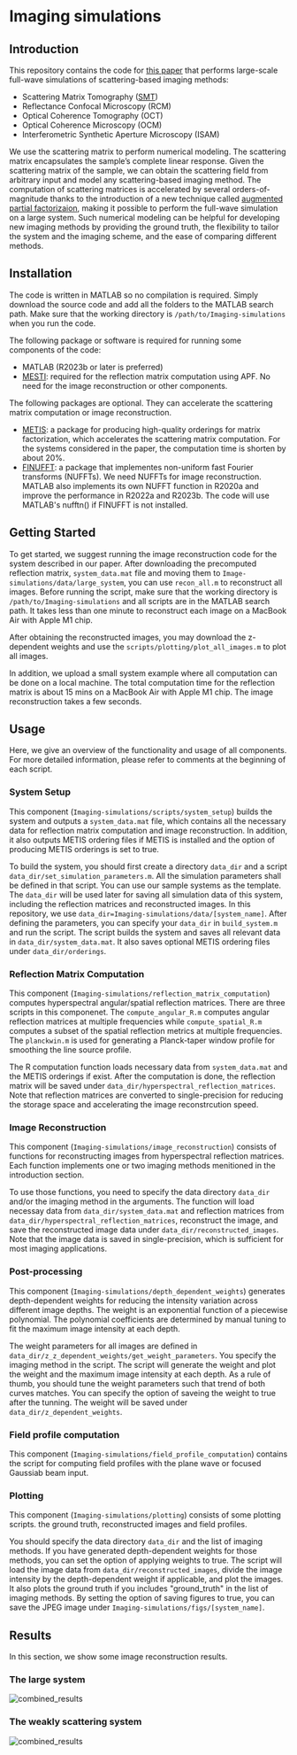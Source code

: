 # Imaging simulations

## Introduction
This repository contains the code for [this paper](https://arxiv.org/abs/2308.07244) that performs large-scale full-wave simulations of scattering-based imaging methods:

- Scattering Matrix Tomography ([SMT](https://arxiv.org/abs/2306.08793))
- Reflectance Confocal Microscopy (RCM)
- Optical Coherence Tomography (OCT)
- Optical Coherence Microscopy (OCM)
- Interferometric Synthetic Aperture Microscopy (ISAM)

We use the scattering matrix to perform numerical modeling. The scattering matrix encapsulates the sample’s complete linear response. Given the scattering matrix of the sample, we can obtain the scattering field from arbitrary input and model any scattering-based imaging method. The computation of scattering matrices is accelerated by several orders-of-magnitude thanks to the introduction of a new technique called [augmented partial factorizaion](https://www.nature.com/articles/s43588-022-00370-6), making it possible to perform the full-wave simulation on a large system. Such numerical modeling can be helpful for developing new imaging methods by providing the ground truth, the flexibility to tailor the system and the imaging scheme, and the ease of comparing different methods.

## Installation

The code is written in MATLAB so no compilation is required. Simply download the source code and add all the folders to the MATLAB search path. Make sure that the working directory is ```/path/to/Imaging-simulations``` when you run the code.

The following package or software is required for running some components of the code:
- MATLAB (R2023b or later is preferred)
- [MESTI](https://github.com/complexphoton/MESTI.m): required for the reflection matrix computation using APF. No need for the image reconstruction or other components.

The following packages are optional. They can accelerate the scattering matrix computation or image reconstruction.

- [METIS](http://glaros.dtc.umn.edu/gkhome/metis/metis/download): a package for producing high-quality orderings for matrix factorization, which accelerates the scattering matrix computation. For the systems considered in the paper, the computation time is shorten by about 20%.
- [FINUFFT](https://github.com/flatironinstitute/finufft): a package that implementes non-uniform fast Fourier transforms (NUFFTs). We need NUFFTs for image reconstruction. MATLAB also implements its own NUFFT function in R2020a and improve the performance in R2022a and R2023b. The code will use MATLAB's nufftn() if FINUFFT is not installed. 

## Getting Started
To get started, we suggest running the image reconstruction code for the system described in our paper. After downloading the precomputed reflection matrix, ```system_data.mat``` file and moving them to ```Image-simulations/data/large_system```, you can use  ```recon_all.m``` to reconstruct all images. Before running the script, make sure that the working directory is ```/path/to/Imaging-simulations``` and all scripts are in the MATLAB search path. It takes less than one minute to reconstruct each image on a MacBook Air with Apple M1 chip.  

After obtaining the reconstructed images, you may download the z-dependent weights and use the ```scripts/plotting/plot_all_images.m``` to plot all images.

In addition, we upload a small system example where all computation can be done on a local machine. The total computation time for the reflection matrix is about 15 mins on a MacBook Air with Apple M1 chip. The image reconstruction takes a few seconds.

## Usage

Here, we give an overview of the functionality and usage of all components. For more detailed information, please refer to comments at the beginning of each script. 

### System Setup
This component (```Imaging-simulations/scripts/system_setup```) builds the system and outputs a ```system_data.mat``` file, which contains all the necessary data for reflection matrix computation and image reconstruction. In addition, it also outputs METIS ordering files if METIS is installed and the option of producing METIS orderings is set to true.

To build the system, you should first create a directory 
```data_dir``` and a script ```data_dir/set_simulation_parameters.m```. All the simulation parameters shall be defined in that script. You can use our sample systems as the template. The ```data_dir``` will be used later for saving all simulation data of this system, including the reflection matrices and reconstructed images. In this repository, we use ```data_dir=Imaging-simulations/data/[system_name]```. After defining the parameters, you can specify your ```data_dir``` in ```build_system.m``` and run the script. The script builds the system and saves all relevant data in ```data_dir/system_data.mat```. It also saves optional METIS ordering files under ```data_dir/orderings```.


### Reflection Matrix Computation

This component (```Imaging-simulations/reflection_matrix_computation```) computes hyperspectral angular/spatial reflection matrices. There are three scripts in this componenet. The ```compute_angular_R.m``` computes angular reflection matrices at multiple frequencies while ```compute_spatial_R.m``` computes a subset of the spatial reflection metrics at multiple frequencies. The ```planckwin.m``` is used for generating a Planck-taper window profile for smoothing the line source profile.

The R computation function loads necessary data from ```system_data.mat``` and the METIS orderings if exist.  After the computation is done, the reflection matrix will be saved under ```data_dir/hyperspectral_reflection_matrices```. Note that reflection matrices are converted to single-precision for reducing the storage space and accelerating the image reconstrcution speed. 

### Image Reconstruction

This component (```Imaging-simulations/image_reconstruction```) consists of functions for reconstructing images from hyperspectral reflection matrices. Each function implements one or two imaging methods menitioned in the introduction section. 

To use those functions, you need to specify the data directory ```data_dir``` and/or the imaging method in the arguments. The function will load necessay data from ```data_dir/system_data.mat``` and reflection matrices from ```data_dir/hyperspectral_reflection_matrices```, reconstruct the image, and save the reconstructed image data under ```data_dir/reconstructed_images```. Note that the image data is saved in single-precision, which is sufficient for most imaging applications. 


### Post-processing

This component (```Imaging-simulations/depth_dependent_weights```) generates depth-dependent weights for reducing the intensity variation across different image depths. The weight is an exponential function of a piecewise polynomial. The polynomial coefficients are determined by manual tuning to fit the maximum image intensity at each depth. 

The weight parameters for all images are defined in ```data_dir/z_z_dependent_weights/get_weight_parameters```. You specify the imaging method in the script. The script will generate the weight and plot the weight and the maximum image intensity at each depth. As a rule of thumb, you should tune the weight parameters such that trend of both curves matches. You can specify the option of saveing the weight to true after the tunning. The weight will be saved under ```data_dir/z_dependent_weights```.

### Field profile computation

This component (```Imaging-simulations/field_profile_computation```) contains the script for computing field profiles with the plane wave or focused Gaussiab beam input. 

### Plotting

This component (```Imaging-simulations/plotting```) consists of some plotting scripts. the ground truth, reconstructed images and field profiles.

You should specify the data directory ```data_dir``` and the list of imaging methods. If you have generated depth-dependent weights for those methods, you can set the option of applying weights to true. The script will load the image data from ```data_dir/reconstructed_images```, divide the image intensity by the depth-dependent weight if applicable, and plot the images. It also plots the ground truth if you includes "ground_truth" in the list of imaging methods. By setting the option of saving figures to true, you can save the JPEG image under ```Imaging-simulations/figs/[system_name]```. 

## Results
In this section, we show some image reconstruction results.

### The large system

![combined_results](./figs/large_system/reconstructed_images/combined_results.jpg)
### The weakly scattering system

![combined_results](./figs/large_system_no_weak/reconstructed_images/combined_results.jpg)
